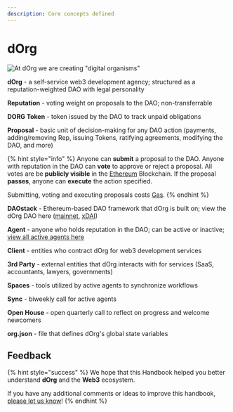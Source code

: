 ```yaml
---
description: Core concepts defined
---
```


# dOrg

![At dOrg we are creating &quot;digital organisms&quot;](../.gitbook/assets/dorgs2.gif)

**dOrg** - a self-service web3 development agency; structured as a reputation-weighted DAO with legal personality

**Reputation** - voting weight on proposals to the DAO; non-transferrable 

**DORG Token** - token issued by the DAO to track unpaid obligations

**Proposal** - basic unit of decision-making for any DAO action \(payments, adding/removing Rep, issuing Tokens, ratifying agreements, modifying the DAO, and more\)

{% hint style="info" %}
Anyone can **submit** a proposal to the DAO. Anyone with reputation in the DAO can **vote** to approve or reject a proposal. All votes are be **publicly visible** in the [Ethereum](web3.md#ethereum) Blockchain. If the proposal **passes**, anyone can **execute** the action specified.

Submitting, voting and executing proposals costs [Gas](web3.md#gas).
{% endhint %}

**DAOstack** - Ethereum-based DAO framework that dOrg is built on; view the dOrg DAO here ([mainnet](https://alchemy.daostack.io/dao/0x15344ecdc2c4edfcb092e284d93c20f0529fd8a6/members/), [xDAI](https://alchemy-xdai.herokuapp.com/dao/0x94a587478c83491b13291265581cb983e7feb540))

**Agent** - anyone who holds reputation in the DAO; can be active or inactive; [view all active agents here](https://dorg.tech/membrane/)

**Client**  - entities who contract dOrg for web3 development services

**3rd Party**  - external entities that dOrg interacts with for services \(SaaS, accountants, lawyers, governments\)

**Spaces** - tools utilized by active agents to synchronize workflows

**Sync** - biweekly call for active agents

**Open House** - open quarterly call to reflect on progress and welcome newcomers

**org.json** - file that defines dOrg's global state variables

## Feedback

{% hint style="success" %}
We hope that this Handbook helped you better understand **dOrg** and the **Web3** ecosystem.

If you have any additional comments or ideas to improve this handbook, [please let us know](https://airtable.com/shrU1YVridSPAlIHP)!
{% endhint %}

